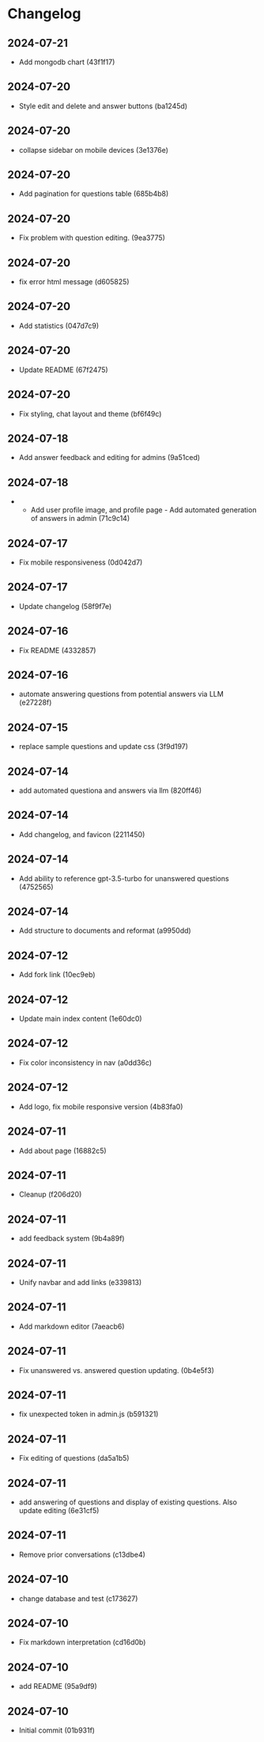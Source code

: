 # Changelog

## 2024-07-21
- Add mongodb chart (43f1f17)

## 2024-07-20
- Style edit and delete and answer buttons (ba1245d)

## 2024-07-20
- collapse sidebar on mobile devices (3e1376e)

## 2024-07-20
- Add pagination for questions table (685b4b8)

## 2024-07-20
- Fix problem with question editing. (9ea3775)

## 2024-07-20
- fix error html message (d605825)

## 2024-07-20
- Add statistics (047d7c9)

## 2024-07-20
- Update README (67f2475)

## 2024-07-20
- Fix styling, chat layout and theme (bf6f49c)

## 2024-07-18
- Add answer feedback and editing for admins (9a51ced)

## 2024-07-18
- - Add user profile image, and profile page - Add automated generation of answers in admin (71c9c14)

## 2024-07-17
- Fix mobile responsiveness (0d042d7)

## 2024-07-17
- Update changelog (58f9f7e)

## 2024-07-16
- Fix README (4332857)

## 2024-07-16
- automate answering questions from potential answers via LLM (e27228f)

## 2024-07-15
- replace sample questions and update css (3f9d197)

## 2024-07-14
- add automated questiona and answers via llm (820ff46)

## 2024-07-14
- Add changelog, and favicon (2211450)

## 2024-07-14
- Add ability to reference gpt-3.5-turbo for unanswered questions (4752565)

## 2024-07-14
- Add structure to documents and reformat (a9950dd)

## 2024-07-12
- Add fork link (10ec9eb)

## 2024-07-12
- Update main index content (1e60dc0)

## 2024-07-12
- Fix color inconsistency in nav (a0dd36c)

## 2024-07-12
- Add logo, fix mobile responsive version (4b83fa0)

## 2024-07-11
- Add about page (16882c5)

## 2024-07-11
- Cleanup (f206d20)

## 2024-07-11
- add feedback system (9b4a89f)

## 2024-07-11
- Unify navbar and add links (e339813)

## 2024-07-11
- Add markdown editor (7aeacb6)

## 2024-07-11
- Fix unanswered vs. answered question updating. (0b4e5f3)

## 2024-07-11
- fix unexpected token in admin.js (b591321)

## 2024-07-11
- Fix editing of questions (da5a1b5)

## 2024-07-11
- add answering of questions and display of existing questions. Also update editing (6e31cf5)

## 2024-07-11
- Remove prior conversations (c13dbe4)

## 2024-07-10
- change database and test (c173627)

## 2024-07-10
- Fix markdown interpretation (cd16d0b)

## 2024-07-10
- add README (95a9df9)

## 2024-07-10
- Initial commit (01b931f)

